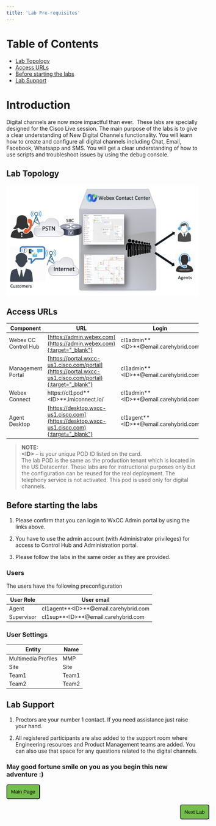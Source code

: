 ```yaml
---
title: 'Lab Pre-requisites'
---
```


# Table of Contents

- [Lab Topology](#lab-topology)
- [Access URLs](#access-urls) 
- [Before starting the labs](#before-starting-the-labs)
- [Lab Support](#lab-support)

# Introduction
Digital channels are now more impactful than ever. 
These labs are specially designed for the Cisco Live session. The main purpose of the labs is to give a clear understanding of New Digital Channels functionality. You will learn how to create and configure all digital channels including Chat, Email, Facebook, Whatsapp and SMS. You will get a clear understanding of how to use scripts and troubleshoot issues by using the debug console.

## Lab Topology
<img align="middle" src="images/topology.png" width="1000" />

## Access URLs

| Component     | URL                     | Login                                                       |
| --------------- | ----------------------------------------- | -------------------------------------------------------------           |
| Webex CC Control Hub | [https://admin.webex.com](https://admin.webex.com){:target="_blank"} | cl1admin**\<ID\>**@email.carehybrid.com |
| Management Portal | [https://portal.wxcc-us1.cisco.com/portal](https://portal.wxcc-us1.cisco.com/portal){:target="_blank"} | cl1admin**\<ID\>**@email.carehybrid.com |
| Webex Connect | https://cl1pod**\<ID\>**.imiconnect.io/ | cl1admin**\<ID\>**@email.carehybrid.com |
| Agent Desktop | [https://desktop.wxcc-us1.cisco.com](https://desktop.wxcc-us1.cisco.com){:target="_blank"} | cl1agent**\<ID\>**@email.carehybrid.com |

> **NOTE:**  
> **\<ID\>** – is your unique POD ID listed on the card. \
> The lab POD is the same as the production tenant which is located in the US Datacenter. These labs are for instructional purposes only but the configuration can be reused for the real deployment.
> The telephony service is not activated. This pod is used only for digital channels.

## Before starting the labs

1. Please confirm that you can login to WxCC Admin portal by using the links above.

2. You have to use the admin account (with Administrator privileges) for access to Control Hub and Administration portal. 

3. Please follow the labs in the same order as they are provided.

### Users

The users have the following preconfiguration

| **User Role** | **User email**                       |
| ------------- | ------------------------------------ | 
| Agent         | cl1agent**\<ID\>**@email.carehybrid.com   | 
| Supervisor    | cl1sup**\<ID\>**@email.carehybrid.com     | 

### User Settings

| **Entity**          | **Name** |
| ------------------- | -------- |
| Multimedia Profiles | MMP   |
| Site                | Site  |
| Team1               | Team1 |
| Team2               | Team2 |

## Lab Support

1. Proctors are your number 1 contact. If you need assistance just raise your hand.

2. All registered participants are also added to the support room where Engineering resources and Product Management teams are added. You can also use that space for any questions related to the digital channels.

### May good fortune smile on you as you begin this new adventure :) 

<script>
function mainPage() 
{
window.location.href = "Home";
}
function nextLab() 
 {
 window.location.href = "Lab1_Preconfiguration";
 }
</script>

<div id="button-row">
<button onclick="mainPage()" style="
  border-radius: 5px;
  background-color: rgb(116,191,75);
  padding: 10px;">Main Page</button>

<button onclick="nextLab()" style="
  position: absolute;
  right: 200px;
  border-radius: 5px;
  background-color: rgb(116,191,75);
  padding: 10px;">Next Lab</button>

</div>
